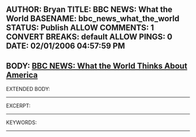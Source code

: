 AUTHOR: Bryan
TITLE: BBC NEWS: What the World
BASENAME: bbc_news_what_the_world
STATUS: Publish
ALLOW COMMENTS: 1
CONVERT BREAKS: __default__
ALLOW PINGS: 0
DATE: 02/01/2006 04:57:59 PM
-----
BODY:
<a title="BBC NEWS" href="http://news.bbc.co.uk/1/shared/spl/hi/programmes/wtwta/poll/html/default.stm">BBC NEWS: What the World Thinks About America</a>
-----
EXTENDED BODY:

-----
EXCERPT:

-----
KEYWORDS:

-----


